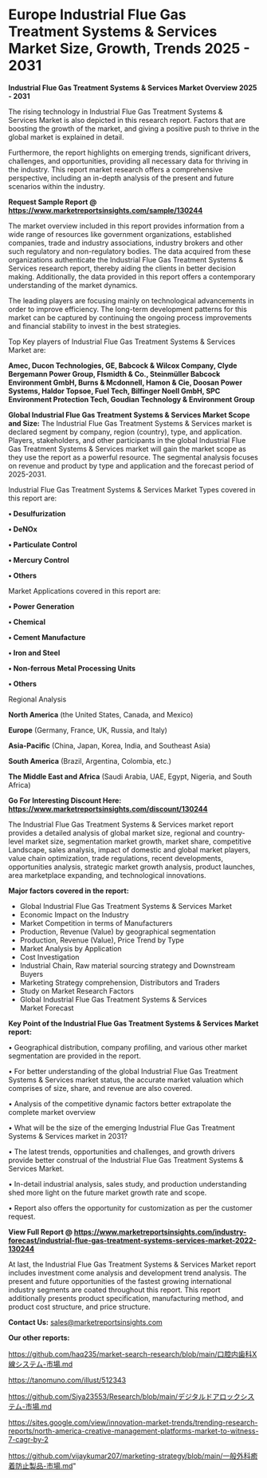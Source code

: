 # Europe Industrial Flue Gas Treatment Systems & Services Market Size, Growth, Trends 2025 - 2031

<Strong> Industrial Flue Gas Treatment Systems & Services Market Overview 2025 - 2031</strong>

The rising technology in Industrial Flue Gas Treatment Systems & Services Market is also depicted in this research report. Factors that are boosting the growth of the market, and giving a positive push to thrive in the global market is explained in detail.

Furthermore, the report highlights on emerging trends, significant drivers, challenges, and opportunities, providing all necessary data for thriving in the industry. This report market research offers a comprehensive perspective, including an in-depth analysis of the present and future scenarios within the industry.

<strong>Request Sample Report @ <a href=https://www.marketreportsinsights.com/sample/130244>https://www.marketreportsinsights.com/sample/130244</a></strong>

The market overview included in this report provides information from a wide range of resources like government organizations, established companies, trade and industry associations, industry brokers and other such regulatory and non-regulatory bodies. The data acquired from these organizations authenticate the Industrial Flue Gas Treatment Systems & Services research report, thereby aiding the clients in better decision making. Additionally, the data provided in this report offers a contemporary understanding of the market dynamics.

The leading players are focusing mainly on technological advancements in order to improve efficiency. The long-term development patterns for this market can be captured by continuing the ongoing process improvements and financial stability to invest in the best strategies.

Top Key players of Industrial Flue Gas Treatment Systems & Services Market are:

<strong>Amec, Ducon Technologies, GE, Babcock & Wilcox Company, Clyde Bergemann Power Group, Flsmidth & Co., Steinmüller Babcock Environment GmbH, Burns & Mcdonnell, Hamon & Cie, Doosan Power Systems, Haldor Topsoe, Fuel Tech, Bilfinger Noell GmbH, SPC Environment Protection Tech, Goudian Technology & Environment Group</strong>

<strong><b>Global Industrial Flue Gas Treatment Systems & Services Market Scope and Size:</b></strong>
The Industrial Flue Gas Treatment Systems & Services market is declared segment by company, region (country), type, and application. Players, stakeholders, and other participants in the global Industrial Flue Gas Treatment Systems & Services market will gain the market scope as they use the report as a powerful resource. The segmental analysis focuses on revenue and product by type and application and the forecast period of 2025-2031.

Industrial Flue Gas Treatment Systems & Services Market Types covered in this report are:

<strong>• Desulfurization

• DeNOx

• Particulate Control

• Mercury Control

• Others</strong>

Market Applications covered in this report are:

<strong>• Power Generation

• Chemical

• Cement Manufacture

• Iron and Steel

• Non-ferrous Metal Processing Units

• Others</strong> 

Regional Analysis

<strong>North America</strong> (the United States, Canada, and Mexico)

<strong>Europe</strong> (Germany, France, UK, Russia, and Italy)

<strong>Asia-Pacific</strong> (China, Japan, Korea, India, and Southeast Asia)

<strong>South America</strong> (Brazil, Argentina, Colombia, etc.)

<strong>The Middle East and Africa</strong> (Saudi Arabia, UAE, Egypt, Nigeria, and South Africa)

<strong>Go For Interesting Discount Here: <a href=https://www.marketreportsinsights.com/discount/130244>https://www.marketreportsinsights.com/discount/130244</a></strong>

The Industrial Flue Gas Treatment Systems & Services market report provides a detailed analysis of global market size, regional and country-level market size, segmentation market growth, market share, competitive Landscape, sales analysis, impact of domestic and global market players, value chain optimization, trade regulations, recent developments, opportunities analysis, strategic market growth analysis, product launches, area marketplace expanding, and technological innovations.

<strong><b>Major factors covered in the report:</b></strong>
<ul>
  <li>Global Industrial Flue Gas Treatment Systems & Services Market </li>
  <li>Economic Impact on the Industry</li>
  <li>Market Competition in terms of Manufacturers</li>
  <li>Production, Revenue (Value) by geographical segmentation</li>
  <li>Production, Revenue (Value), Price Trend by Type</li>
  <li>Market Analysis by Application</li>
  <li>Cost Investigation</li>
  <li>Industrial Chain, Raw material sourcing strategy and Downstream Buyers</li>
  <li>Marketing Strategy comprehension, Distributors and Traders</li>
  <li>Study on Market Research Factors</li>
  <li>Global Industrial Flue Gas Treatment Systems & Services Market Forecast</li>
</ul>

<strong><b>Key Point of the Industrial Flue Gas Treatment Systems & Services Market report:</b></strong>

• Geographical distribution, company profiling, and various other market segmentation are provided in the report.

• For better understanding of the global Industrial Flue Gas Treatment Systems & Services market status, the accurate market valuation which comprises of size, share, and revenue are also covered.

• Analysis of the competitive dynamic factors better extrapolate the complete market overview

• What will be the size of the emerging Industrial Flue Gas Treatment Systems & Services market in 2031?

• The latest trends, opportunities and challenges, and growth drivers provide better construal of the Industrial Flue Gas Treatment Systems & Services Market.

• In-detail industrial analysis, sales study, and production understanding shed more light on the future market growth rate and scope.

• Report also offers the opportunity for customization as per the customer request.

<strong><b>View Full Report @ <a href=https://www.marketreportsinsights.com/industry-forecast/industrial-flue-gas-treatment-systems-services-market-2022-130244>https://www.marketreportsinsights.com/industry-forecast/industrial-flue-gas-treatment-systems-services-market-2022-130244</a></b></strong>


At last, the Industrial Flue Gas Treatment Systems & Services Market report includes investment come analysis and development trend analysis. The present and future opportunities of the fastest growing international industry segments are coated throughout this report. This report additionally presents product specification, manufacturing method, and product cost structure, and price structure.

<strong>Contact Us:</strong>
sales@marketreportsinsights.com

<strong>Our other reports:</strong>

<a href=https://github.com/haq235/market-search-research/blob/main/口腔内歯科X線システム-市場.md>https://github.com/haq235/market-search-research/blob/main/口腔内歯科X線システム-市場.md</a>

<a href=https://tanomuno.com/illust/512343>https://tanomuno.com/illust/512343</a>

<a href=https://github.com/Siya23553/Research/blob/main/デジタルドアロックシステム-市場.md>https://github.com/Siya23553/Research/blob/main/デジタルドアロックシステム-市場.md</a>

<a href=https://sites.google.com/view/innovation-market-trends/trending-research-reports/north-america-creative-management-platforms-market-to-witness-7-cagr-by-2>https://sites.google.com/view/innovation-market-trends/trending-research-reports/north-america-creative-management-platforms-market-to-witness-7-cagr-by-2</a>

<a href=https://github.com/vijaykumar207/marketing-strategy/blob/main/一般外科癒着防止製品-市場.md>https://github.com/vijaykumar207/marketing-strategy/blob/main/一般外科癒着防止製品-市場.md</a>"
